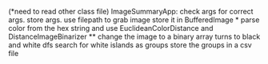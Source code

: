 (*need to read other class file)
ImageSummaryApp: check args for correct args.
store args.
use filepath to grab image store it in BufferedImage *
parse color from the hex string and use EuclideanColorDistance and DistanceImageBinarizer **
change the image to a binary array turns to black and white
dfs search for white islands as groups
store the groups in a csv file